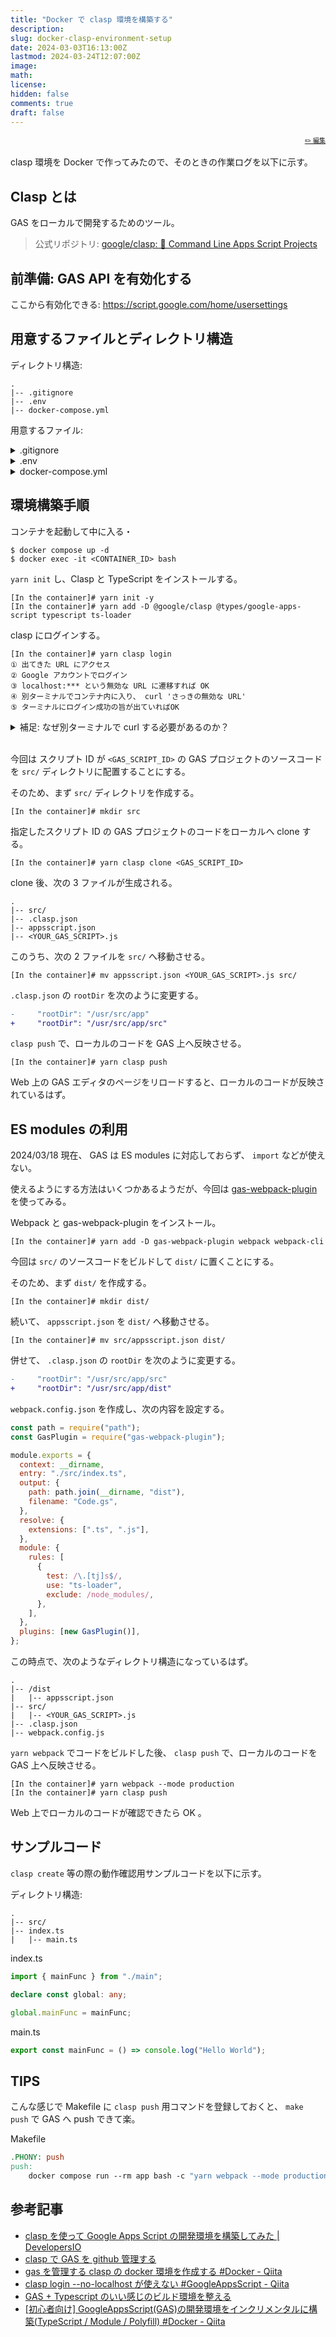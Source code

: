 ```yaml
---
title: "Docker で clasp 環境を構築する"
description:
slug: docker-clasp-environment-setup
date: 2024-03-03T16:13:00Z
lastmod: 2024-03-24T12:07:00Z
image:
math:
license:
hidden: false
comments: true
draft: false
---
```


<font size="1" align="right">

[✏️ 編集](https://github.com/yamamoto-yuta/yamamoto-yuta.github.io/blob/main/content/post/docker-clasp-environment-setup/index.md)

</font>

clasp 環境を Docker で作ってみたので、そのときの作業ログを以下に示す。

## Clasp とは

GAS をローカルで開発するためのツール。

> 公式リポジトリ: [google/clasp: 🔗 Command Line Apps Script Projects](https://github.com/google/clasp)

## 前準備: GAS API を有効化する

ここから有効化できる: https://script.google.com/home/usersettings

## 用意するファイルとディレクトリ構造

ディレクトリ構造:

```
.
|-- .gitignore
|-- .env
|-- docker-compose.yml
```

用意するファイル:

<details>
<summary>.gitignore</summary>

```
.*
.*/
node_modules/
dist/Code.gs

!.gitignore
!.*.sample
```

補足:

- `Code.gs` はビルド結果なので gitignore しておく

</details>

<details>
<summary>.env</summary>

```
WORKING_DIR=/usr/src/app
HOME=$WORKING_DIR
```

補足:

- clasp はログインの credential 情報をコンテナ内のユーザの `$HOME` 直下に作成する（ [→ 参考](https://arc.net/l/quote/lbrrbdld) ）ので、 `$HOME` を `$WORKING_DIR` にするよう設定している
  - docker-compose.yml によってカレントディレクトリが `$WORKING_DIR` にマウントされる＝カレントディレクトリに credential 情報が書かれたドットファイルが置かれるが、 .gitignore で指定したドットファイル以外は gitignore するようにすることで誤 push を防いでいる

</details>

<details>
<summary>docker-compose.yml</summary>

```yaml
version: "3"

services:
  app:
    image: node:20
    container_name: docker_clasp_container
    env_file:
      - .env
    volumes:
      - ./:$WORKING_DIR
    working_dir: $WORKING_DIR
    tty: true
```

</details>

## 環境構築手順

コンテナを起動して中に入る・

```
$ docker compose up -d
$ docker exec -it <CONTAINER_ID> bash
```

`yarn init` し、Clasp と TypeScript をインストールする。

```
[In the container]# yarn init -y
[In the container]# yarn add -D @google/clasp @types/google-apps-script typescript ts-loader
```

clasp にログインする。

```
[In the container]# yarn clasp login
① 出てきた URL にアクセス
② Google アカウントでログイン
③ localhost:*** という無効な URL に遷移すれば OK
④ 別ターミナルでコンテナ内に入り、 curl 'さっきの無効な URL'
⑤ ターミナルにログイン成功の旨が出ていればOK
```

<details>
<summary>補足: なぜ別ターミナルで curl する必要があるのか？</summary>

どうやら `clasp login` の `--no-localhost` オプションがうまく機能しないらしいため。

その回避策として別ターミナルで curl を叩く方法が紹介されていた（ [→ 参考](https://qiita.com/naoyeah/items/0db5fc82561020f2768e) ）。

今回、 `--no-localhost` オプションは使用していないが、同じ方法でログインできた。

</details>

<br />

今回は スクリプト ID が `<GAS_SCRIPT_ID>` の GAS プロジェクトのソースコードを `src/` ディレクトリに配置することにする。

そのため、まず `src/` ディレクトリを作成する。

```
[In the container]# mkdir src
```

指定したスクリプト ID の GAS プロジェクトのコードをローカルへ clone する。

```
[In the container]# yarn clasp clone <GAS_SCRIPT_ID>
```

clone 後、次の 3 ファイルが生成される。

```
.
|-- src/
|-- .clasp.json
|-- appsscript.json
|-- <YOUR_GAS_SCRIPT>.js
```

このうち、次の 2 ファイルを `src/` へ移動させる。

```
[In the container]# mv appsscript.json <YOUR_GAS_SCRIPT>.js src/
```

`.clasp.json` の `rootDir` を次のように変更する。

```diff
-     "rootDir": "/usr/src/app"
+     "rootDir": "/usr/src/app/src"
```

`clasp push` で、ローカルのコードを GAS 上へ反映させる。

```
[In the container]# yarn clasp push
```

Web 上の GAS エディタのページをリロードすると、ローカルのコードが反映されているはず。

## ES modules の利用

2024/03/18 現在、 GAS は ES modules に対応しておらず、 `import` などが使えない。

使えるようにする方法はいくつかあるようだが、今回は [gas-webpack-plugin](https://github.com/fossamagna/gas-webpack-plugin) を使ってみる。

Webpack と gas-webpack-plugin をインストール。

```
[In the container]# yarn add -D gas-webpack-plugin webpack webpack-cli
```

今回は `src/` のソースコードをビルドして `dist/` に置くことにする。

そのため、まず `dist/` を作成する。

```
[In the container]# mkdir dist/
```

続いて、 `appsscript.json` を `dist/` へ移動させる。

```
[In the container]# mv src/appsscript.json dist/
```

併せて、 `.clasp.json` の `rootDir` を次のように変更する。

```diff
-     "rootDir": "/usr/src/app/src"
+     "rootDir": "/usr/src/app/dist"
```

`webpack.config.json` を作成し、次の内容を設定する。

```js
const path = require("path");
const GasPlugin = require("gas-webpack-plugin");

module.exports = {
  context: __dirname,
  entry: "./src/index.ts",
  output: {
    path: path.join(__dirname, "dist"),
    filename: "Code.gs",
  },
  resolve: {
    extensions: [".ts", ".js"],
  },
  module: {
    rules: [
      {
        test: /\.[tj]s$/,
        use: "ts-loader",
        exclude: /node_modules/,
      },
    ],
  },
  plugins: [new GasPlugin()],
};
```

この時点で、次のようなディレクトリ構造になっているはず。

```
.
|-- /dist
|   |-- appsscript.json
|-- src/
|   |-- <YOUR_GAS_SCRIPT>.js
|-- .clasp.json
|-- webpack.config.js
```

`yarn webpack` でコードをビルドした後、 `clasp push` で、ローカルのコードを GAS 上へ反映させる。

```
[In the container]# yarn webpack --mode production
[In the container]# yarn clasp push
```

Web 上でローカルのコードが確認できたら OK 。

## サンプルコード

`clasp create` 等の際の動作確認用サンプルコードを以下に示す。

ディレクトリ構造:

```
.
|-- src/
|-- index.ts
|   |-- main.ts
```

index.ts

```ts
import { mainFunc } from "./main";

declare const global: any;

global.mainFunc = mainFunc;
```

main.ts

```ts
export const mainFunc = () => console.log("Hello World");
```

## TIPS

こんな感じで Makefile に `clasp push` 用コマンドを登録しておくと、 `make push` で GAS へ push できて楽。

Makefile

```Makefile
.PHONY: push
push:
	docker compose run --rm app bash -c "yarn webpack --mode production && yarn clasp push"
```

## 参考記事

- [clasp を使って Google Apps Script の開発環境を構築してみた | DevelopersIO](https://dev.classmethod.jp/articles/vscode-clasp-setting/)
- [clasp で GAS を github 管理する](https://zenn.dev/flutteruniv_dev/articles/8013785f70a2f4)
- [gas を管理する clasp の docker 環境を作成する #Docker - Qiita](https://qiita.com/rei-ta/items/61b3fde6a069b77d335d)
- [clasp login --no-localhost が使えない #GoogleAppsScript - Qiita](https://qiita.com/naoyeah/items/0db5fc82561020f2768e)
- [GAS + Typescript のいい感じのビルド環境を整える](https://zenn.dev/terass_dev/articles/a39ab8d0128eb1)
- [[初心者向け] GoogleAppsScript(GAS)の開発環境をインクリメンタルに構築(TypeScript / Module / Polyfill) #Docker - Qiita](https://qiita.com/cajonito/items/3a5c7da8965e28e485bf)
